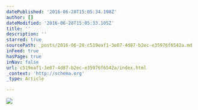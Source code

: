 ```yaml
---
datePublished: '2016-06-28T15:05:34.198Z'
author: []
dateModified: '2016-06-28T15:05:33.105Z'
title: ''
description: ''
starred: true
sourcePath: _posts/2016-06-28-c519eaf1-3e07-4d87-b2ec-e35976f6542a.md
inFeed: true
hasPage: true
inNav: false
url: c519eaf1-3e07-4d87-b2ec-e35976f6542a/index.html
_context: 'http://schema.org'
_type: Article

---
```

![](https://the-grid-user-content.s3-us-west-2.amazonaws.com/59c4102c-a7c1-4f9b-9a71-31ca8db245ee.png)